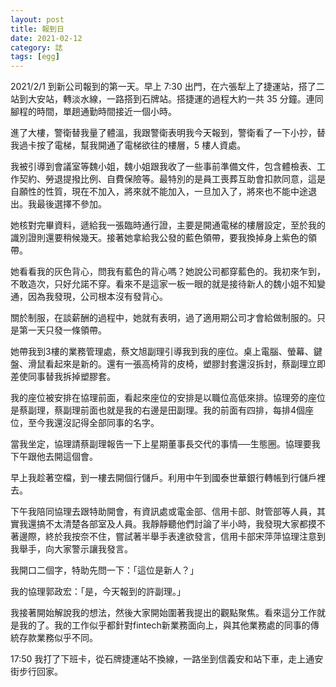 ```yaml
---
layout: post
title: 報到日
date: 2021-02-12
category: 誌
tags: [egg]
---
```




2021/2/1 到新公司報到的第一天。早上 7:30 出門，在六張犁上了捷運站，搭了二站到大安站，轉淡水線，一路搭到石牌站。搭捷運的過程大約一共 35 分鐘。連同腳程的時間，單趟通勤時間接近一個小時。

進了大樓，警衛替我量了體溫，我跟警衛表明我今天報到，警衛看了一下小抄，替我過卡按了電梯，幫我開通了電梯欲往的樓層，5 樓人資處。

<!--more-->

我被引導到會議室等魏小姐，魏小姐跟我收了一些事前準備文件，包含體檢表、工作契約、勞退提撥比例、自費保險等。最特別的是員工喪葬互助會扣款同意，這是自願性的性質，現在不加入，將來就不能加入，一旦加入了，將來也不能中途退出。我最後選擇不參加。

她核對完畢資料，遞給我一張臨時通行證，主要是開通電梯的樓層設定，至於我的識別證則還要稍候幾天。接著她拿給我公發的藍色領帶，要我換掉身上紫色的領帶。

她看看我的灰色背心，問我有藍色的背心嗎？她說公司都穿藍色的。我初來乍到，不敢造次，只好允諾不穿。看來不是這家一板一眼的就是接待新人的魏小姐不知變通，因為我發現，公司根本沒有發背心。

關於制服，在談薪酬的過程中，她就有表明，過了適用期公司才會給做制服的。只是第一天只發一條領帶。

她帶我到3樓的業務管理處，蔡文旭副理引導我到我的座位。桌上電腦、螢幕、鍵盤、滑鼠看起來是新的。還有一張高椅背的皮椅，塑膠封套還沒拆封，蔡副理立即差使同事替我拆掉塑膠套。

我的座位被安排在協理前面，看起來座位的安排是以職位高低來排。協理旁的座位是蔡副理，蔡副理前面也就是我的右邊是田副理。我的前面有四排，每排4個座位，至今我還沒記得全部同事的名字。

當我坐定，協理請蔡副理報告一下上星期董事長交代的事情──生態圈。協理要我下午跟他去開這個會。

早上我趁著空檔，到一樓去開個行儲戶。利用中午到國泰世華銀行轉帳到行儲戶裡去。

下午我陪同協理去跟特助開會，有資訊處或電金部、信用卡部、財管部等人員，其實我還搞不太清楚各部室及人員。我靜靜聽他們討論了半小時，我發現大家都摸不著邊際，終於我按奈不住，嘗試著半舉手表達欲發言，信用卡部宋萍萍協理注意到我舉手，向大家警示讓我發言。

我開口二個字，特助先問一下：「這位是新人？」

我的協理郭政宏：「是，今天報到的許副理。」

我接著開始解說我的想法，然後大家開始圍著我提出的觀點聚焦。看來這分工作就是我的了。我的工作似乎都針對fintech新業務面向上，與其他業務處的同事的傳統存款業務似乎不同。

17:50 我打了下班卡，從石牌捷運站不換線，一路坐到信義安和站下車，走上通安街步行回家。
